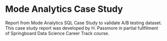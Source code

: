 # Mode Analytics Case Study
Report from Mode Analytics SQL Case Study to validate A/B testing dataset. 
This case study report was developed by H. Passmore in partial fullfilment of Springboard Data Science Career Track course.
